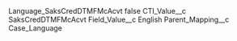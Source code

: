 <?xml version="1.0" encoding="UTF-8"?>
<CustomMetadata xmlns="http://soap.sforce.com/2006/04/metadata" xmlns:xsi="http://www.w3.org/2001/XMLSchema-instance" xmlns:xsd="http://www.w3.org/2001/XMLSchema">
    <label>Language_SaksCredDTMFMcAcvt</label>
    <protected>false</protected>
    <values>
        <field>CTI_Value__c</field>
        <value xsi:type="xsd:string">SaksCredDTMFMcAcvt</value>
    </values>
    <values>
        <field>Field_Value__c</field>
        <value xsi:type="xsd:string">English</value>
    </values>
    <values>
        <field>Parent_Mapping__c</field>
        <value xsi:type="xsd:string">Case_Language</value>
    </values>
</CustomMetadata>
